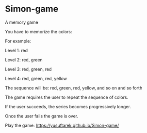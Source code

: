 # Simon-game
A memory game 

You have to memorize the colors:

For example:

Level 1: red

Level 2: red, green

Level 3: red, green, red

Level 4: red, green, red, yellow

The sequence will be: red, green, red, yellow, and so on and so forth

The game requires the user to repeat the sequence of colors.

If the user succeeds, the series becomes progressively longer. 

Once the user fails the game is over.

Play the game:
https://yusuftarek.github.io/Simon-game/
